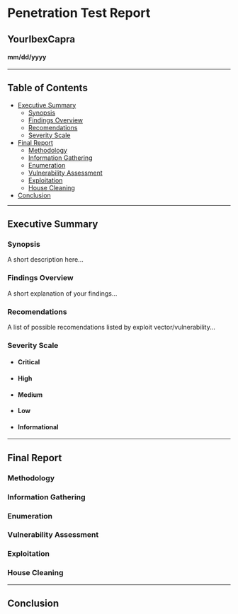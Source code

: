 # Penetration Test Report
## YourIbexCapra
#### mm/dd/yyyy
---
## Table of Contents

- [Executive Summary](#executive-summary)
	- [Synopsis](#synopsis)
	- [Findings Overview](#findings-overview)
	- [Recomendations](#recomendations)
	- [Severity Scale](#severity-scale)
- [Final Report](#final-report)
	- [Methodology](#methodology)
	- [Information Gathering](#information-gathering)
	- [Enumeration](#enumeration)
	- [Vulnerability Assessment](#vulnerability-assessment)
	- [Exploitation](#exploitation)
	- [House Cleaning](#house-cleaning)
- [Conclusion](#conclusion)
---
## Executive Summary
### Synopsis
A short description here...

### Findings Overview
A short explanation of your findings...

### Recomendations
A list of possible recomendations listed by exploit vector/vulnerability...

### Severity Scale
- #### Critical
- #### High
- #### Medium
- #### Low
- #### Informational

---
## Final Report
### Methodology

### Information Gathering

### Enumeration

### Vulnerability Assessment

### Exploitation

### House Cleaning

---
## Conclusion
